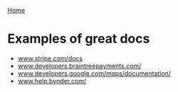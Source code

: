 [Home](index.md)

# Examples of great docs
* www.stripe.com/docs
* www.developers.braintreepayments.com/
* www.developers.google.com/maps/documentation/
* www.help.bynder.com/
